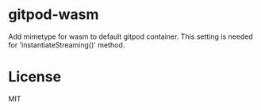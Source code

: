 # gitpod-wasm

Add mimetype for wasm to default gitpod container.
This setting is needed for 'instantiateStreaming()' method.

# License

MIT
